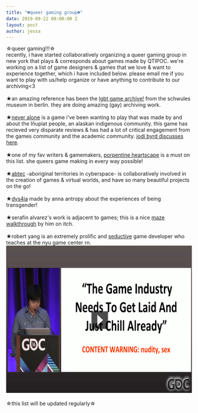 ```yaml
---
title: "☻queer gaming group☻"
date: 2019-09-22 00:00:00 Z
layout: post
author: jessa
---
```


<p>
☆queer gaming!!!☆<br>
recently, i have started collaboratively organizing a queer gaming group in new york that plays & corresponds about games made by QTIPOC. we're working on a list of game designers & games that we love & want to experience together, which i have included below. please email me if you want to play with us/help organize or have anything to contribute to our archiving<3
<br><br>
★an amazing reference has been the <a href="https://lgbtqgamearchive.com">lgbt game archive!</a> from the schwules museum in berlin. they are doing amazing (gay) archiving work.
<br><br>
★<a href="http://neveralonegame.com/">never alone</a> is a game i've been wanting to play that was made by and about the Iñupiat people, an alaskan indigenous community. this game has recieved very disparate reviews & has had a lot of critical engagement from the games community and the academic community. <a href="https://www.cornell.edu/video/jodi-a-byrd-video-games-indigeneity-settler-colonialism">jodi byrd discusses here</a>. 
<br><br>
★one of my fav writers & gamemakers, <a href="http://slimedaughter.com/">porpentine heartscape</a> is a must on this list. she queers game making in every way possible!
<br><br>
★<a href="http://abtec.org/#about">abtec</a> -aboriginal territories in cyberspace- is collaboratively involved in the creation of games & virtual worlds, and have so many beautiful projects on the go!
<br><br>
★<a href="http://www.gamesforchange.org/game/dys4ia/">dys4ia</a> made by anna antropy about the experiences of being transgender!
<br><br>
★serafin alvarez's work is adjacent to games; this is a nice <a href="https://serafinalvarez.itch.io/maze-walkthrough">maze walkthrough</a> by him on itch.
<br><br>
★robert yang is an extremely prolific and <a href="https://debacle.us/">seductive</a> game developer who teaches at the nyu game center rn. 
<br>
<img src="images/yang.png" alt="yang" height= "400">
<br><br>
☆this list will be updated regularly☆
 </p>
